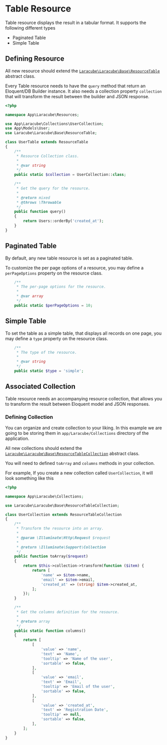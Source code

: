# Table Resource

Table resource displays the result in a tabular format. It supports the following different types
- Paginated Table
- Simple Table

## Defining Resource

All new resource should extend the 
[`Laracube\Laracube\Base\ResourceTable`](https://github.com/laracube/laracube/blob/master/src/Base/ResourceTable.php) 
abstract class.

Every Table resource needs to have the `query` method that return an Eloquent/DB Builder instance. 
It also needs a collection property `collection` that will transform the result between the builder and JSON response.

```php
<?php

namespace App\Laracube\Resources;

use App\Laracube\Collections\UserCollection;
use App\Models\User;
use Laracube\Laracube\Base\ResourceTable;

class UserTable extends ResourceTable
{
    /**
     * Resource Collection class.
     *
     * @var string
     */
    public static $collection = UserCollection::class;

    /**
     * Get the query for the resource.
     *
     * @return mixed
     * @throws \Throwable
     */
    public function query()
    {
        return Users::orderBy('created_at');
    }
}
```

## Paginated Table

By default, any new table resource is set as a paginated table.

To customize the per page options of a resource, you may define a `perPageOptions` property on the resource class.

```php
    /**
     * The per-page options for the resource.
     *
     * @var array
     */
    public static $perPageOptions = 10;
```

## Simple Table

To set the table as a simple table, that displays all records on one page, you may define a `type` property on the resource class.

```php
    /**
     * The type of the resource.
     *
     * @var string
     */
    public static $type = 'simple';
```

## Associated Collection

Table resource needs an accompanying resource collection, that allows you to transform the result between Eloquent model
and JSON responses.

### Defining Collection 

You can organize and create collection to your liking. In this example we are going to be storing them in 
`app/Laracube/Collections` directory of the application.

All new collections should extend the [`Laracube\Laracube\Base\ResourceTableCollection`](https://github.com/laracube/laracube/blob/master/src/Base/ResourceTableCollection.php) abstract class.

You will need to defined `toArray` and `columns` methods in your collection. 

For example, If you create a new collection called `UserCollection`, it will look something like this

```php
<?php

namespace App\Laracube\Collections;

use Laracube\Laracube\Base\ResourceTableCollection;

class UserCollection extends ResourceTableCollection
{
    /**
     * Transform the resource into an array.
     *
     * @param \Illuminate\Http\Request $request
     *
     * @return \Illuminate\Support\Collection
     */
    public function toArray($request)
    {
        return $this->collection->transform(function ($item) {
            return [
                'name' => $item->name,
                'email' => $item->email,
                'created_at' => (string) $item->created_at,
            ];
        });
    }

    /**
     * Get the columns definition for the resource.
     *
     * @return array
     */
    public static function columns()
    {
        return [
            [
                'value' => 'name',
                'text' => 'Name',
                'tooltip' => 'Name of the user',
                'sortable' => false,
            ],
            [
                'value' => 'email',
                'text' => 'Email',
                'tooltip' => 'Email of the user',
                'sortable' => false,
            ],
            [
                'value' => 'created_at',
                'text' => 'Registration Date',
                'tooltip' => null,
                'sortable' => false,
            ],
        ];
    }
}
```
